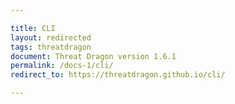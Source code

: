 ```yaml
---

title: CLI
layout: redirected
tags: threatdragon
document: Threat Dragon version 1.6.1
permalink: /docs-1/cli/
redirect_to: https://threatdragon.github.io/cli/

---
```


